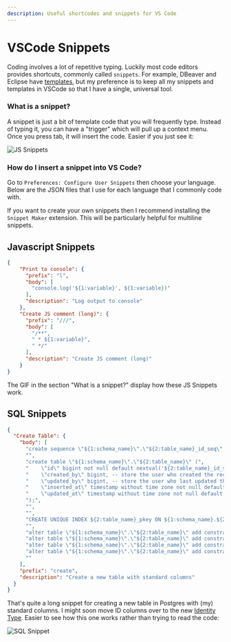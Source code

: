 ```yaml
---
description: Useful shortcodes and snippets for VS Code 
---
```


# VSCode Snippets

Coding involves a lot of repetitive typing. Luckily most code editors provides shortcuts, commonly called `snippets`. For example, DBeaver and Eclipse have [templates](https://github.com/dbeaver/dbeaver/wiki/SQL-Templates), but my preference is to keep all my snippets and templates in VSCode so that I have a single, universal tool.

### What is a snippet?

A snippet is just a bit of template code that you will frequently type. Instead of typing it, you can have a "trigger" which will pull up a context menu. Once you press tab, it will insert the code. Easier if you just see it:

![JS Snippets](/img/js-snippet.gif)

### How do I insert a snippet into VS Code?

Go to `Preferences: Configure User Snippets` then choose your language. Below are the JSON files that I use for each language that I commonly code with.

If you want to create your own snippets then I recommend installing the `Snippet Maker` extension. This will be particularly helpful for multiline snippets.

## Javascript Snippets

```json
{
	"Print to console": {
	  "prefix": "l",
	  "body": [
		"console.log('${1:variable}', ${1:variable})"
	  ],
	  "description": "Log output to console"
	},
	"Create JS comment (long)": {
	  "prefix": "///",
	  "body": [
		"/**",
		" * ${1:variable}",
		" */"
	  ],
	  "description": "Create JS comment (long)"
	}
}
```

The GIF in the section "What is a snippet?" display how these JS Snippets work.

## SQL Snippets

```json
{
  "Create Table": {
    "body": [
      "create sequence \"${1:schema_name}\".\"${2:table_name}_id_seq\";",
      "",
      "create table \"${1:schema_name}\".\"${2:table_name}\" (",
      "    \"id\" bigint not null default nextval('${2:table_name}_id_seq'::regclass),",
      "    \"created_by\" bigint, -- store the user who created the record",
      "    \"updated_by\" bigint, -- store the user who last updated the record",
      "    \"inserted_at\" timestamp without time zone not null default now(),",
      "    \"updated_at\" timestamp without time zone not null default now()",
      ");",
      "",
      "",
      "CREATE UNIQUE INDEX ${2:table_name}_pkey ON ${1:schema_name}.${2:table_name} USING btree (id);",
      "",
      "alter table \"${1:schema_name}\".\"${2:table_name}\" add constraint \"${2:table_name}_pkey\" PRIMARY KEY using index \"${2:table_name}_pkey\";",
      "alter table \"${1:schema_name}\".\"${2:table_name}\" add constraint \"${2:table_name}_created_by_fkey\" FOREIGN KEY (created_by) REFERENCES users(id);",
      "alter table \"${1:schema_name}\".\"${2:table_name}\" add constraint \"${2:table_name}_updated_by_fkey\" FOREIGN KEY (updated_by) REFERENCES users(id);",
      "alter table \"${1:schema_name}\".\"${2:table_name}\" add constraint \"${2:table_name}_user_id_fkey\" FOREIGN KEY (user_id) REFERENCES users(id);",
      ""
    ],
    "prefix": "create",
    "description": "Create a new table with standard columns"
  }
}
```

That's quite a long snippet for creating a new table in Postgres with (my) standard columns. I might soon move ID columns over to the new [Identity Type](https://www.2ndquadrant.com/en/blog/postgresql-10-identity-columns/). Easier to see how this one works rather than trying to read the code:

![SQL Snippet](/img/sql-snippet.gif)